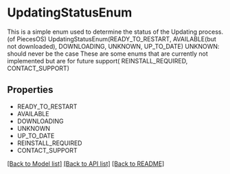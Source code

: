 # UpdatingStatusEnum

This is a simple enum used to determine the status of the Updating process.(of PiecesOS)  UpdatingStatusEnum(READY_TO_RESTART, AVAILABLE(but not downloaded), DOWNLOADING, UNKNOWN, UP_TO_DATE)  UNKNOWN: should never be the case  These are some enums that are currently not implemented but are for future support( REINSTALL_REQUIRED, CONTACT_SUPPORT)

## Properties
- READY_TO_RESTART
- AVAILABLE
- DOWNLOADING
- UNKNOWN
- UP_TO_DATE
- REINSTALL_REQUIRED
- CONTACT_SUPPORT

[[Back to Model list]](../README.md#documentation-for-models) [[Back to API list]](../README.md#documentation-for-api-endpoints) [[Back to README]](../README.md)


